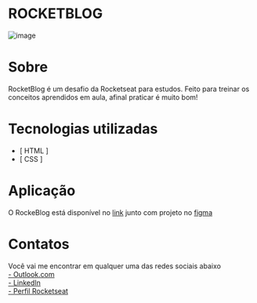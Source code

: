 # ROCKETBLOG
![image](https://user-images.githubusercontent.com/103855358/172279827-3465a6f8-10c1-40d5-a7e9-316aa24f2299.png)

# Sobre
<p>RocketBlog é um desafio da Rocketseat para estudos. Feito para treinar os conceitos aprendidos em aula, afinal praticar é muito bom!</p>

# Tecnologias utilizadas
- [ HTML ]
- [ CSS ]

# Aplicação
<p>O RockeBlog está disponível no <a href="">link</a> junto com projeto no <a href="https://www.figma.com/file/PQbDw638ohQPuiyeLDi2QV/DD-%2F-RocketBlog-(Copy)?node-id=3%3A2">figma</a></p>

# Contatos
<p>Você vai me encontrar em qualquer uma das redes sociais abaixo </br>
<a href="mailto: felipeeduardol7@outlook.com">- Outlook.com</a> </br>
<a href="https://www.linkedin.com/in/felipe-pereira-eduardo-41ab64217/">- LinkedIn</a> </br>
<a href="https://app.rocketseat.com.br/me/felipe-pereira-eduardo-00732">- Perfil Rocketseat</a><p>
